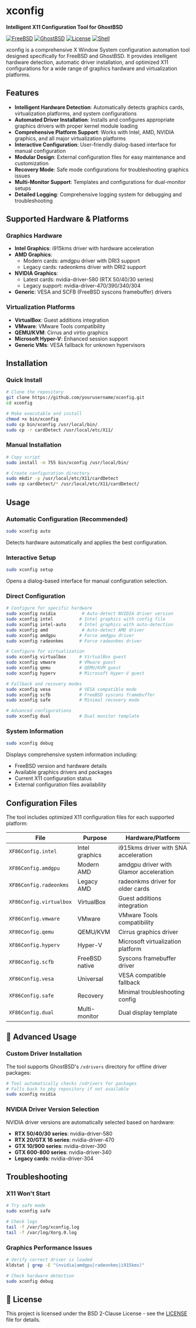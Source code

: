 # xconfig

**Intelligent X11 Configuration Tool for GhostBSD**

[![FreeBSD](https://img.shields.io/badge/FreeBSD-14.x%2B-red.svg)](https://www.freebsd.org/)
[![GhostBSD](https://img.shields.io/badge/GhostBSD-23.x%2B-blue.svg)](https://ghostbsd.org/)
[![License](https://img.shields.io/badge/License-BSD--2--Clause-green.svg)](LICENSE)
[![Shell](https://img.shields.io/badge/Shell-POSIX%20sh-lightgrey.svg)](https://en.wikipedia.org/wiki/POSIX)

xconfig is a comprehensive X Window System configuration automation tool designed specifically for FreeBSD and GhostBSD. It provides intelligent hardware detection, automatic driver installation, and optimized X11 configurations for a wide range of graphics hardware and virtualization platforms.

## Features

- **Intelligent Hardware Detection**: Automatically detects graphics cards, virtualization platforms, and system configurations
- **Automated Driver Installation**: Installs and configures appropriate graphics drivers with proper kernel module loading
- **Comprehensive Platform Support**: Works with Intel, AMD, NVIDIA graphics, and all major virtualization platforms
- **Interactive Configuration**: User-friendly dialog-based interface for manual configuration
- **Modular Design**: External configuration files for easy maintenance and customization
- **Recovery Mode**: Safe mode configurations for troubleshooting graphics issues
- **Multi-Monitor Support**: Templates and configurations for dual-monitor setups
- **Detailed Logging**: Comprehensive logging system for debugging and troubleshooting

## Supported Hardware & Platforms

### Graphics Hardware
- **Intel Graphics**: i915kms driver with hardware acceleration
- **AMD Graphics**: 
  - Modern cards: amdgpu driver with DRI3 support
  - Legacy cards: radeonkms driver with DRI2 support
- **NVIDIA Graphics**: 
  - Latest cards: nvidia-driver-580 (RTX 50/40/30 series)
  - Legacy support: nvidia-driver-470/390/340/304
- **Generic**: VESA and SCFB (FreeBSD syscons framebuffer) drivers

### Virtualization Platforms
- **VirtualBox**: Guest additions integration
- **VMware**: VMware Tools compatibility
- **QEMU/KVM**: Cirrus and virtio graphics
- **Microsoft Hyper-V**: Enhanced session support
- **Generic VMs**: VESA fallback for unknown hypervisors

## Installation

### Quick Install
```bash
# Clone the repository
git clone https://github.com/yourusername/xconfig.git
cd xconfig

# Make executable and install
chmod +x bin/xconfig
sudo cp bin/xconfig /usr/local/bin/
sudo cp -r cardDetect /usr/local/etc/X11/
```

### Manual Installation
```bash
# Copy script
sudo install -m 755 bin/xconfig /usr/local/bin/

# Create configuration directory
sudo mkdir -p /usr/local/etc/X11/cardDetect
sudo cp cardDetect/* /usr/local/etc/X11/cardDetect/
```

## Usage

### Automatic Configuration (Recommended)
```bash
sudo xconfig auto
```
Detects hardware automatically and applies the best configuration.

### Interactive Setup
```bash
sudo xconfig setup
```
Opens a dialog-based interface for manual configuration selection.

### Direct Configuration
```bash
# Configure for specific hardware
sudo xconfig nvidia          # Auto-detect NVIDIA driver version
sudo xconfig intel          # Intel graphics with config file
sudo xconfig intel-auto     # Intel graphics with auto-detection
sudo xconfig amd             # Auto-detect AMD driver
sudo xconfig amdgpu         # Force amdgpu driver
sudo xconfig radeonkms      # Force radeonkms driver

# Configure for virtualization
sudo xconfig virtualbox     # VirtualBox guest
sudo xconfig vmware         # VMware guest
sudo xconfig qemu           # QEMU/KVM guest
sudo xconfig hyperv         # Microsoft Hyper-V guest

# Fallback and recovery modes
sudo xconfig vesa           # VESA compatible mode
sudo xconfig scfb           # FreeBSD syscons framebuffer
sudo xconfig safe           # Minimal recovery mode

# Advanced configurations
sudo xconfig dual           # Dual monitor template
```

### System Information
```bash
sudo xconfig debug
```
Displays comprehensive system information including:
- FreeBSD version and hardware details
- Available graphics drivers and packages
- Current X11 configuration status
- External configuration files availability

## Configuration Files

The tool includes optimized X11 configuration files for each supported platform:

| File | Purpose | Hardware/Platform |
|------|---------|------------------|
| `XF86Config.intel` | Intel graphics | i915kms driver with SNA acceleration |
| `XF86Config.amdgpu` | Modern AMD | amdgpu driver with Glamor acceleration |
| `XF86Config.radeonkms` | Legacy AMD | radeonkms driver for older cards |
| `XF86Config.virtualbox` | VirtualBox | Guest additions integration |
| `XF86Config.vmware` | VMware | VMware Tools compatibility |
| `XF86Config.qemu` | QEMU/KVM | Cirrus graphics driver |
| `XF86Config.hyperv` | Hyper-V | Microsoft virtualization platform |
| `XF86Config.scfb` | FreeBSD native | Syscons framebuffer driver |
| `XF86Config.vesa` | Universal | VESA compatible fallback |
| `XF86Config.safe` | Recovery | Minimal troubleshooting config |
| `XF86Config.dual` | Multi-monitor | Dual display template |

## 🔧 Advanced Usage

### Custom Driver Installation
The tool supports GhostBSD's `/xdrivers` directory for offline driver packages:
```bash
# Tool automatically checks /xdrivers for packages
# Falls back to pkg repository if not available
sudo xconfig nvidia
```

### NVIDIA Driver Version Selection
NVIDIA driver versions are automatically selected based on hardware:
- **RTX 50/40/30 series**: nvidia-driver-580
- **RTX 20/GTX 16 series**: nvidia-driver-470
- **GTX 10/900 series**: nvidia-driver-390
- **GTX 600-800 series**: nvidia-driver-340
- **Legacy cards**: nvidia-driver-304

## Troubleshooting

### X11 Won't Start
```bash
# Try safe mode
sudo xconfig safe

# Check logs
tail -f /var/log/xconfig.log
tail -f /var/log/Xorg.0.log
```

### Graphics Performance Issues
```bash
# Verify correct driver is loaded
kldstat | grep -E "(nvidia|amdgpu|radeonkms|i915kms)"

# Check hardware detection
sudo xconfig debug
```

## 📄 License

This project is licensed under the BSD 2-Clause License - see the [LICENSE](LICENSE) file for details.


